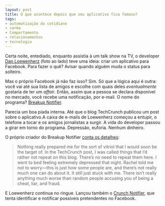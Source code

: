```yaml
---
layout: post
title: O que acontece depois que seu aplicativo fica famoso?
tags:
- automatização do cotidiano
- carma
- Comportamento
- relacionamentos
- tecnologia
---
```


Certa noite, entediado, enquanto assistia à um talk show na TV, o developer [Dan Loewenherz](http://dlo.me/) (foto ao lado) teve uma ideia: criar um aplicativo para Facebook. Para fazer o quê? Avisar quando alguém muda o status para solteiro.

Mas o próprio Facebook já não faz isso? Sim. Só que a lógica aqui é outra: você vai até sua lista de amigos e escolhe com quais deles _eventualmente_ gostaria de ter um _affair_. Então, assim que a pessoa se declara disponível no mercado, você recebe uma notificação, por e-mail. O nome do programa? [Breakup Notifier](http://www.breakupnotifier.com/).

Parecia um boa piada interna. Até que o blog TechCrunch publicou um post sobre o aplicativo.A caixa de e-mails de Loewenherz começou a entupir, o telefone a tocar e os amigos jornalistas a surgir. A vida do developer passou a girar em torno do programa. Depressão, euforia. Nenhum dinheiro.

O próprio criador do Breakup Notifier [conta os detalhes](http://dlo.me/breakup-notifier/):

> Nothing really prepared me for the sort of vitriol that I would soon be the target of. In the TechCrunch post, I was called things that I’d rather not repeat on this blog. There’s no need to repeat them here. I went to bed feeling extremely depressed that night. Rachel told me not to worry—this is just how some people are, and there’s not really much one can do about it. It still just stuck with me. There isn’t really anything much worse than random people accusing you of being a cheat, liar, and fraud.

E Loewenherz continua no ringue. Lançou também o [Crunch Notifier](http://www.crushnotifier.com/), que tenta identificar e notificar possíveis pretendentes no Facebook.
